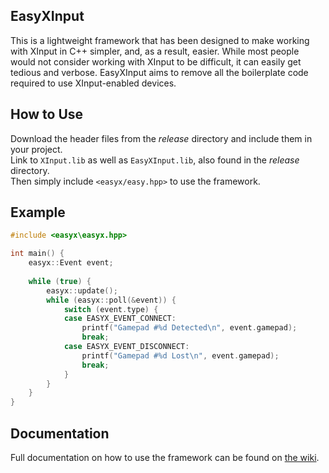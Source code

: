 EasyXInput
----------
This is a lightweight framework that has been designed to make working with XInput in C++ simpler, and, as a result, easier. While most people would not consider working with XInput to be difficult, it can easily get tedious and verbose. EasyXInput aims to remove all the boilerplate code required to use XInput-enabled devices.

How to Use
----------
Download the header files from the _release_ directory and include them in your project.  
Link to  ```XInput.lib``` as well as ```EasyXInput.lib```, also found in the _release_ directory.  
Then simply include ```<easyx/easy.hpp>``` to use the framework.

Example
----------
```cpp
#include <easyx\easyx.hpp>

int main() {
    easyx::Event event;
    
    while (true) {
        easyx::update();
        while (easyx::poll(&event)) {
            switch (event.type) {
            case EASYX_EVENT_CONNECT:
                printf("Gamepad #%d Detected\n", event.gamepad);
                break;
            case EASYX_EVENT_DISCONNECT:
                printf("Gamepad #%d Lost\n", event.gamepad);
                break;
            }
        }
    }
}
```

Documentation
----------
Full documentation on how to use the framework can be found on [the wiki](https://github.com/TylerOBrien/EasyXInput/wiki).
